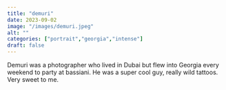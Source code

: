 ```yaml
---
title: "demuri"
date: 2023-09-02
image: "/images/demuri.jpeg"
alt: ""
categories: ["portrait","georgia","intense"]
draft: false
---
```



Demuri was a photographer who lived in Dubai but flew into Georgia every weekend to party at bassiani. He was a super cool guy, really wild tattoos. Very sweet to me. 